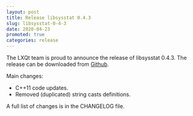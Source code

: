 ```yaml
---
layout: post
title: Release libsysstat 0.4.3
slug: libsysstat-0-4-3
date: 2020-04-23
promoted: true
categories: release
---
```

The LXQt team is proud to announce the release of libsysstat 0.4.3.
The release can be downloaded from [Github](https://github.com/lxqt/libsysstat/releases).

Main changes:

 * C++11 code updates.
 * Removed (duplicated) string casts definitions.


A full list of changes is in the CHANGELOG file.
